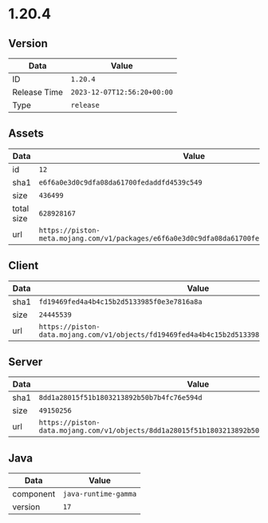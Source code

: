 # 1.20.4

## Version

|**Data**        | **Value**                 |
|----------------|-------------------------|
| ID   | ```1.20.4```   |
| Release Time   | ```2023-12-07T12:56:20+00:00```   |
| Type   | ```release```   |

## Assets

|**Data**        | **Value**                 |
|----------------|-------------------------|
| id   | ```12```   |
| sha1   | ```e6f6a0e3d0c9dfa08da61700fedaddfd4539c549```   |
| size   | ```436499```   |
| total size  | ```628928167```  |
| url       | ```https://piston-meta.mojang.com/v1/packages/e6f6a0e3d0c9dfa08da61700fedaddfd4539c549/12.json``` |

## Client

|**Data**        | **Value**                 |
|----------------|-------------------------|
| sha1   | ```fd19469fed4a4b4c15b2d5133985f0e3e7816a8a```   |
| size   | ```24445539```   |
| url       | ```https://piston-data.mojang.com/v1/objects/fd19469fed4a4b4c15b2d5133985f0e3e7816a8a/client.jar``` |

## Server

|**Data**        | **Value**                 |
|----------------|-------------------------|
| sha1   | ```8dd1a28015f51b1803213892b50b7b4fc76e594d```   |
| size   | ```49150256```   |
| url       | ```https://piston-data.mojang.com/v1/objects/8dd1a28015f51b1803213892b50b7b4fc76e594d/server.jar``` |

## Java

|**Data**        | **Value**                 |
|----------------|-------------------------|
| component   | ```java-runtime-gamma```   |
| version   | ```17```   |